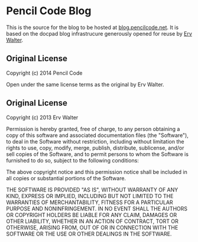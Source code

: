 # Pencil Code Blog

This is the source for the blog to be hosted at
[blog.pencilcode.net](http://blog.pencilcode.net).
It is based on the docpad blog infrastrucure generously
opened for reuse by
[Erv Walter](http://www.ewal.net/2013/10/08/blogging-with-docpad/).

## Original License
Copyright (c) 2014 Pencil Code

Open under the same license terms as the original by Erv Walter.

## Original License
Copyright (c) 2013 Erv Walter

Permission is hereby granted, free of charge, to any person obtaining a copy of this software and associated documentation files (the "Software"), to deal in the Software without restriction, including without limitation the rights to use, copy, modify, merge, publish, distribute, sublicense, and/or sell copies of the Software, and to permit persons to whom the Software is furnished to do so, subject to the following conditions:

The above copyright notice and this permission notice shall be included in all copies or substantial portions of the Software.

THE SOFTWARE IS PROVIDED "AS IS", WITHOUT WARRANTY OF ANY KIND, EXPRESS OR IMPLIED, INCLUDING BUT NOT LIMITED TO THE WARRANTIES OF MERCHANTABILITY, FITNESS FOR A PARTICULAR PURPOSE AND NONINFRINGEMENT. IN NO EVENT SHALL THE AUTHORS OR COPYRIGHT HOLDERS BE LIABLE FOR ANY CLAIM, DAMAGES OR OTHER LIABILITY, WHETHER IN AN ACTION OF CONTRACT, TORT OR OTHERWISE, ARISING FROM, OUT OF OR IN CONNECTION WITH THE SOFTWARE OR THE USE OR OTHER DEALINGS IN THE SOFTWARE.
